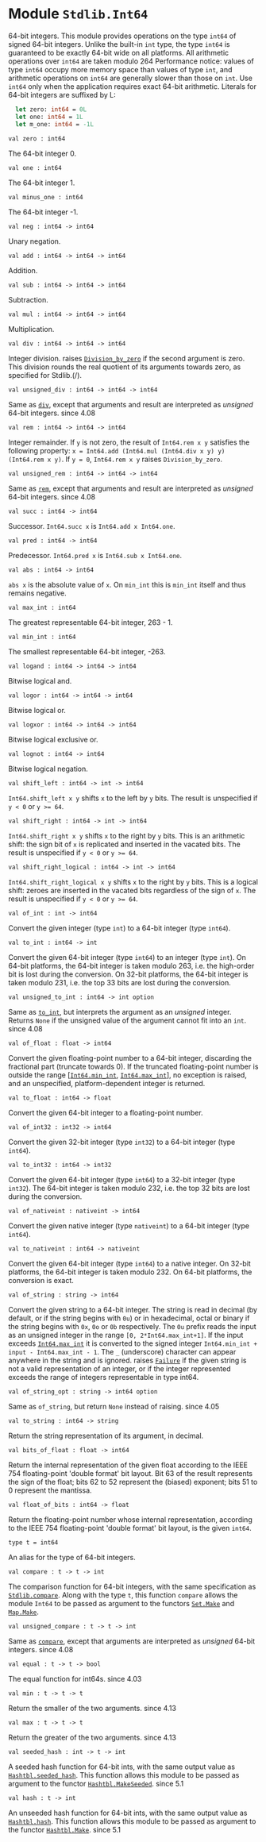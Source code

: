 # Module `Stdlib.Int64`
64-bit integers.
This module provides operations on the type `int64` of signed 64-bit integers. Unlike the built-in `int` type, the type `int64` is guaranteed to be exactly 64-bit wide on all platforms. All arithmetic operations over `int64` are taken modulo 264
Performance notice: values of type `int64` occupy more memory space than values of type `int`, and arithmetic operations on `int64` are generally slower than those on `int`. Use `int64` only when the application requires exact 64-bit arithmetic.
Literals for 64-bit integers are suffixed by L:
```ocaml
  let zero: int64 = 0L
  let one: int64 = 1L
  let m_one: int64 = -1L
```
```
val zero : int64
```
The 64-bit integer 0.
```
val one : int64
```
The 64-bit integer 1\.
```
val minus_one : int64
```
The 64-bit integer \-1.
```
val neg : int64 -> int64
```
Unary negation.
```
val add : int64 -> int64 -> int64
```
Addition.
```
val sub : int64 -> int64 -> int64
```
Subtraction.
```
val mul : int64 -> int64 -> int64
```
Multiplication.
```
val div : int64 -> int64 -> int64
```
Integer division.
raises [`Division_by_zero`](./Stdlib.md#exception-Division_by_zero) if the second argument is zero. This division rounds the real quotient of its arguments towards zero, as specified for Stdlib.(/).
```
val unsigned_div : int64 -> int64 -> int64
```
Same as [`div`](./#val-div), except that arguments and result are interpreted as *unsigned* 64-bit integers.
since 4.08
```
val rem : int64 -> int64 -> int64
```
Integer remainder. If `y` is not zero, the result of `Int64.rem x y` satisfies the following property: `x = Int64.add (Int64.mul (Int64.div x y) y) (Int64.rem x y)`. If `y = 0`, `Int64.rem x y` raises `Division_by_zero`.
```
val unsigned_rem : int64 -> int64 -> int64
```
Same as [`rem`](./#val-rem), except that arguments and result are interpreted as *unsigned* 64-bit integers.
since 4.08
```
val succ : int64 -> int64
```
Successor. `Int64.succ x` is `Int64.add x Int64.one`.
```
val pred : int64 -> int64
```
Predecessor. `Int64.pred x` is `Int64.sub x Int64.one`.
```
val abs : int64 -> int64
```
`abs x` is the absolute value of `x`. On `min_int` this is `min_int` itself and thus remains negative.
```
val max_int : int64
```
The greatest representable 64-bit integer, 263 \- 1\.
```
val min_int : int64
```
The smallest representable 64-bit integer, \-263.
```
val logand : int64 -> int64 -> int64
```
Bitwise logical and.
```
val logor : int64 -> int64 -> int64
```
Bitwise logical or.
```
val logxor : int64 -> int64 -> int64
```
Bitwise logical exclusive or.
```
val lognot : int64 -> int64
```
Bitwise logical negation.
```
val shift_left : int64 -> int -> int64
```
`Int64.shift_left x y` shifts `x` to the left by `y` bits. The result is unspecified if `y < 0` or `y >= 64`.
```
val shift_right : int64 -> int -> int64
```
`Int64.shift_right x y` shifts `x` to the right by `y` bits. This is an arithmetic shift: the sign bit of `x` is replicated and inserted in the vacated bits. The result is unspecified if `y < 0` or `y >= 64`.
```
val shift_right_logical : int64 -> int -> int64
```
`Int64.shift_right_logical x y` shifts `x` to the right by `y` bits. This is a logical shift: zeroes are inserted in the vacated bits regardless of the sign of `x`. The result is unspecified if `y < 0` or `y >= 64`.
```
val of_int : int -> int64
```
Convert the given integer (type `int`) to a 64-bit integer (type `int64`).
```
val to_int : int64 -> int
```
Convert the given 64-bit integer (type `int64`) to an integer (type `int`). On 64-bit platforms, the 64-bit integer is taken modulo 263, i.e. the high-order bit is lost during the conversion. On 32-bit platforms, the 64-bit integer is taken modulo 231, i.e. the top 33 bits are lost during the conversion.
```
val unsigned_to_int : int64 -> int option
```
Same as [`to_int`](./#val-to_int), but interprets the argument as an *unsigned* integer. Returns `None` if the unsigned value of the argument cannot fit into an `int`.
since 4.08
```
val of_float : float -> int64
```
Convert the given floating-point number to a 64-bit integer, discarding the fractional part (truncate towards 0). If the truncated floating-point number is outside the range \[[`Int64.min_int`](./#val-min_int), [`Int64.max_int`](./#val-max_int)\], no exception is raised, and an unspecified, platform-dependent integer is returned.
```
val to_float : int64 -> float
```
Convert the given 64-bit integer to a floating-point number.
```
val of_int32 : int32 -> int64
```
Convert the given 32-bit integer (type `int32`) to a 64-bit integer (type `int64`).
```
val to_int32 : int64 -> int32
```
Convert the given 64-bit integer (type `int64`) to a 32-bit integer (type `int32`). The 64-bit integer is taken modulo 232, i.e. the top 32 bits are lost during the conversion.
```
val of_nativeint : nativeint -> int64
```
Convert the given native integer (type `nativeint`) to a 64-bit integer (type `int64`).
```
val to_nativeint : int64 -> nativeint
```
Convert the given 64-bit integer (type `int64`) to a native integer. On 32-bit platforms, the 64-bit integer is taken modulo 232. On 64-bit platforms, the conversion is exact.
```
val of_string : string -> int64
```
Convert the given string to a 64-bit integer. The string is read in decimal (by default, or if the string begins with `0u`) or in hexadecimal, octal or binary if the string begins with `0x`, `0o` or `0b` respectively.
The `0u` prefix reads the input as an unsigned integer in the range `[0, 2*Int64.max_int+1]`. If the input exceeds [`Int64.max_int`](./#val-max_int) it is converted to the signed integer `Int64.min_int + input - Int64.max_int - 1`.
The `_` (underscore) character can appear anywhere in the string and is ignored.
raises [`Failure`](./Stdlib.md#exception-Failure) if the given string is not a valid representation of an integer, or if the integer represented exceeds the range of integers representable in type int64.
```
val of_string_opt : string -> int64 option
```
Same as `of_string`, but return `None` instead of raising.
since 4.05
```
val to_string : int64 -> string
```
Return the string representation of its argument, in decimal.
```
val bits_of_float : float -> int64
```
Return the internal representation of the given float according to the IEEE 754 floating-point 'double format' bit layout. Bit 63 of the result represents the sign of the float; bits 62 to 52 represent the (biased) exponent; bits 51 to 0 represent the mantissa.
```
val float_of_bits : int64 -> float
```
Return the floating-point number whose internal representation, according to the IEEE 754 floating-point 'double format' bit layout, is the given `int64`.
```
type t = int64
```
An alias for the type of 64-bit integers.
```
val compare : t -> t -> int
```
The comparison function for 64-bit integers, with the same specification as [`Stdlib.compare`](./Stdlib.md#val-compare). Along with the type `t`, this function `compare` allows the module `Int64` to be passed as argument to the functors [`Set.Make`](./Stdlib-Set-Make.md) and [`Map.Make`](./Stdlib-Map-Make.md).
```
val unsigned_compare : t -> t -> int
```
Same as [`compare`](./#val-compare), except that arguments are interpreted as *unsigned* 64-bit integers.
since 4.08
```
val equal : t -> t -> bool
```
The equal function for int64s.
since 4.03
```
val min : t -> t -> t
```
Return the smaller of the two arguments.
since 4.13
```
val max : t -> t -> t
```
Return the greater of the two arguments.
since 4.13
```
val seeded_hash : int -> t -> int
```
A seeded hash function for 64-bit ints, with the same output value as [`Hashtbl.seeded_hash`](./Stdlib-Hashtbl.md#val-seeded_hash). This function allows this module to be passed as argument to the functor [`Hashtbl.MakeSeeded`](./Stdlib-Hashtbl-MakeSeeded.md).
since 5.1
```
val hash : t -> int
```
An unseeded hash function for 64-bit ints, with the same output value as [`Hashtbl.hash`](./Stdlib-Hashtbl.md#val-hash). This function allows this module to be passed as argument to the functor [`Hashtbl.Make`](./Stdlib-Hashtbl-Make.md).
since 5.1
